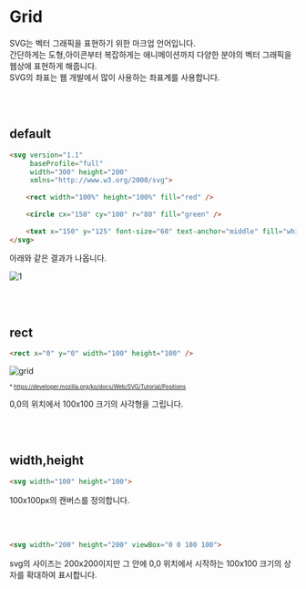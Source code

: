 # Grid

SVG는 벡터 그래픽을 표현하기 위한 마크업 언어입니다. <br>
간단하게는 도형,아이콘부터 복잡하게는 애니메이션까지 다양한 분야의 벡터 그래픽을 <br>
웹상에 표현하게 해줍니다. <br>
SVG의 좌표는 웹 개발에서 많이 사용하는 좌표계를 사용합니다.

<br><br>

## default
```html
<svg version="1.1"
     baseProfile="full"
     width="300" height="200"
     xmlns="http://www.w3.org/2000/svg">
	
	<rect width="100%" height="100%" fill="red" />	
	
	<circle cx="150" cy="100" r="80" fill="green" />
	
	<text x="150" y="125" font-size="60" text-anchor="middle" fill="white">SVG</text>
</svg>
```

아래와 같은 결과가 나옵니다.

![1](https://user-images.githubusercontent.com/7742074/117831401-7b256000-b2af-11eb-8aaa-a303efa8a44a.gif)

<br><br>

## rect

```html
<rect x="0" y="0" width="100" height="100" />
```

![grid](https://developer.mozilla.org/@api/deki/files/78/=Canvas_default_grid.png)

<sub><sup>* https://developer.mozilla.org/ko/docs/Web/SVG/Tutorial/Positions </sup></sub>


0,0의 위치에서 100x100 크기의 사각형을 그립니다.

<br><br>

## width,height

```html
<svg width="100" height="100">
```

100x100px의 캔버스를 정의합니다.

<br><br>

```html
<svg width="200" height="200" viewBox="0 0 100 100">
```

svg의 사이즈는 200x200이지만 그 안에 0,0 위치에서 시작하는
100x100 크기의 상자를 확대하여 표시합니다.